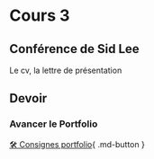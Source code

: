# Cours 3
## Conférence de Sid Lee
Le cv, la lettre de présentation


## Devoir     
### Avancer le Portfolio    
[🛠️ Consignes portfolio](./stages/portfolio.md){ .md-button }     


